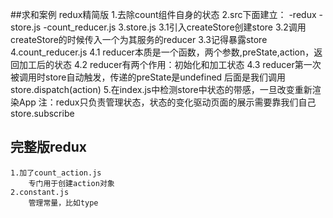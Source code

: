 ##求和案例 redux精简版
    1.去除count组件自身的状态
    2.src下面建立：
        -redux
            -store.js
            -count_reducer.js
    3.store.js
        3.1引入createStore创建store
        3.2调用createStore的时候传入一个为其服务的reducer
        3.3记得暴露store
    4.count_reducer.js
        4.1 reducer本质是一个函数，两个参数,preState,action，返回加工后的状态
        4.2 reducer有两个作用：初始化和加工状态
        4.3 reducer第一次被调用时store自动触发，传递的preState是undefined 后面是我们调用store.dispatch(action)
    5.在index.js中检测store中状态的带感，一旦改变重新渲染App
        注：redux只负责管理状态，状态的变化驱动页面的展示需要靠我们自己 store.subscribe
## 完整版redux
    1.加了count_action.js
        专门用于创建action对象
    2.constant.js
        管理常量，比如type